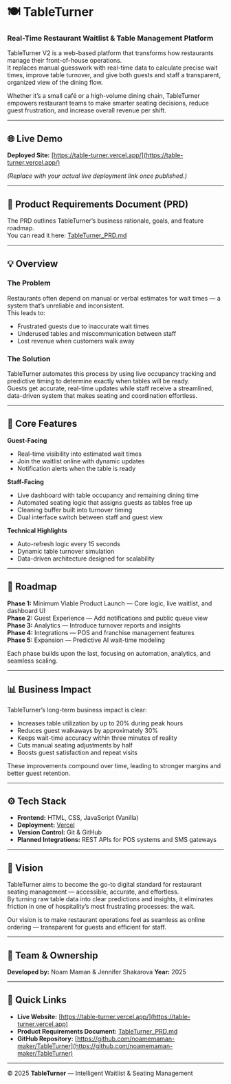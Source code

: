 # 🍽️ TableTurner

### Real-Time Restaurant Waitlist & Table Management Platform

TableTurner V2 is a web-based platform that transforms how restaurants manage their front-of-house operations.  
It replaces manual guesswork with real-time data to calculate precise wait times, improve table turnover, and give both guests and staff a transparent, organized view of the dining flow.

Whether it’s a small café or a high-volume dining chain, TableTurner empowers restaurant teams to make smarter seating decisions, reduce guest frustration, and increase overall revenue per shift.

---

## 🌐 Live Demo
**Deployed Site:** [https://table-turner.vercel.app/](https://table-turner.vercel.app/)


*(Replace with your actual live deployment link once published.)*

---

## 📄 Product Requirements Document (PRD)
The PRD outlines TableTurner’s business rationale, goals, and feature roadmap.  
You can read it here: [TableTurner_PRD.md](./TableTurner_PRD.md)

---

## 💡 Overview

### The Problem
Restaurants often depend on manual or verbal estimates for wait times — a system that’s unreliable and inconsistent.  
This leads to:
- Frustrated guests due to inaccurate wait times  
- Underused tables and miscommunication between staff  
- Lost revenue when customers walk away  

### The Solution
TableTurner automates this process by using live occupancy tracking and predictive timing to determine exactly when tables will be ready.  
Guests get accurate, real-time updates while staff receive a streamlined, data-driven system that makes seating and coordination effortless.

---

## 🧩 Core Features

**Guest-Facing**
- Real-time visibility into estimated wait times  
- Join the waitlist online with dynamic updates  
- Notification alerts when the table is ready  

**Staff-Facing**
- Live dashboard with table occupancy and remaining dining time  
- Automated seating logic that assigns guests as tables free up  
- Cleaning buffer built into turnover timing  
- Dual interface switch between staff and guest view  

**Technical Highlights**
- Auto-refresh logic every 15 seconds  
- Dynamic table turnover simulation  
- Data-driven architecture designed for scalability  

---

## 🧭 Roadmap

**Phase 1:** Minimum Viable Product Launch — Core logic, live waitlist, and dashboard UI  
**Phase 2:** Guest Experience — Add notifications and public queue view  
**Phase 3:** Analytics — Introduce turnover reports and insights  
**Phase 4:** Integrations — POS and franchise management features  
**Phase 5:** Expansion — Predictive AI wait-time modeling  

Each phase builds upon the last, focusing on automation, analytics, and seamless scaling.

---

## 📊 Business Impact

TableTurner’s long-term business impact is clear:
- Increases table utilization by up to 20% during peak hours  
- Reduces guest walkaways by approximately 30%  
- Keeps wait-time accuracy within three minutes of reality  
- Cuts manual seating adjustments by half  
- Boosts guest satisfaction and repeat visits  

These improvements compound over time, leading to stronger margins and better guest retention.

---

## ⚙️ Tech Stack

- **Frontend:** HTML, CSS, JavaScript (Vanilla)  
- **Deployment:** [Vercel](https://vercel.com)  
- **Version Control:** Git & GitHub  
- **Planned Integrations:** REST APIs for POS systems and SMS gateways  

---

## 🧠 Vision

TableTurner aims to become the go-to digital standard for restaurant seating management — accessible, accurate, and effortless.  
By turning raw table data into clear predictions and insights, it eliminates friction in one of hospitality’s most frustrating processes: the wait.  

Our vision is to make restaurant operations feel as seamless as online ordering — transparent for guests and efficient for staff.

---

## 👥 Team & Ownership

**Developed by:** Noam Maman & Jennifer Shakarova
**Year:** 2025  

---

## 🧾 Quick Links

- **Live Website:** [https://table-turner.vercel.app/](https://table-turner.vercel.app)  
- **Product Requirements Document:** [TableTurner_PRD.md](./TableTurner_PRD.md)  
- **GitHub Repository:** [https://github.com/noamemaman-maker/TableTurner](https://github.com/noamemaman-maker/TableTurner)

---

© 2025 **TableTurner** — Intelligent Waitlist & Seating Management
